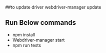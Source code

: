##to update driver
webdriver-manager update

## Run Below commands
  - npm install
  - Webdriver-manager start
  - npm run tests
  
  